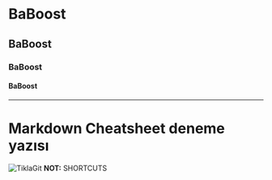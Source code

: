 # BaBoost
## BaBoost
### BaBoost
#### BaBoost
---
**Markdown Cheatsheet** deneme yazısı
===
![TiklaGit](https://github.githubassets.com/images/modules/logos_page/GitHub-Mark.png)
**NOT:** SHORTCUTS

